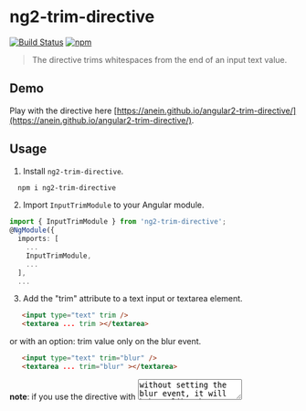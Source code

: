 # ng2-trim-directive
[![Build Status](https://travis-ci.org/anein/angular2-trim-directive.svg?branch=master)](https://travis-ci.org/anein/angular2-trim-directive)
[![npm](https://img.shields.io/npm/v/ng2-trim-directive.svg)](https://www.npmjs.com/package/ng2-trim-directive)

>The directive trims whitespaces from the end of an input text value.

## Demo

Play with the directive here [https://anein.github.io/angular2-trim-directive/](https://anein.github.io/angular2-trim-directive/).

## Usage 

1. Install `ng2-trim-directive`.

  ```bash
    npm i ng2-trim-directive
  ```

2. Import `InputTrimModule` to your Angular module.

```typescript
import { InputTrimModule } from 'ng2-trim-directive';
@NgModule({
  imports: [
    ...
    InputTrimModule,
    ...
  ],
  ...
```

3. Add the "trim" attribute to a text input or textarea element.
  ```html
     <input type="text" trim />
     <textarea ... trim ></textarea>
  ```

   or with an option: trim value only on the blur event.

  ```html
     <input type="text" trim="blur" />
     <textarea ... trim="blur" ></textarea>
  ```
  **note**: if you use the directive with <textarea> without setting the blur event, it will behave like the text input element.

---
Good luck. 

